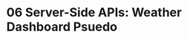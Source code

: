 # 06 Server-Side APIs: Weather Dashboard Psuedo

<!-- 1. Setup HTML structure for the page, initialize JS variables
    - create layout sections for the search from, current weather data, forecast data, search history list  -- DONE
    - Define Api_key variable for the openweather API -- DONE
    - Define base URL for the openwather API -- DONE
    - Create variables to store references to HTML elements (e.g, searchForm, cityInput, currentWeatherContainer, forecastContainer, searchHistoryContainer) -- DONE -->

<!-- 2. Event Listener for form submission 
    - Add submit event listener to searchForm element --DONE
    - prevent the default form submission -- DONE
    - Get the users input from cityInput element -- DONE
    - call a function (e.g, fetchWeatherData) with the user's input --DONE -->

<!-- 3. Fetch weather data from OpenWeather API (fetchWeatherData function)
    - construct the API URL using the users input and API Key -- DONE
    - fetch data from the API using the constructed URL -- DONE
    - parse the JSON response -- DONE
    - Handle errors (e.g, if the city is not found) -- DONE -->

<!-- 4. Display the current weather conditions (displayCurrentWeather function)
    - Extract relevant data from the API response (city name, date, icon, temp, humidity, and wind speed) -- DONE
    - Create HTML elements to display this data -- DONE
    - Update the currentWeatherContainer with the HTML elements -- DONE -->

<!-- 5. Display 5-day forecast (displayForecast function)
    - 5 day forecast requires lat and long, so we need to fiure out how to extract lat and long from our currentWeather response -- DONE
    - Extract the 5-day forecast data from the API response -- DONE
    - Loop through the forecast data and for each, create HTML elements to display (date, icon, temp, wind speed, humidity) -- DONE
    - Append these to forecastContainer -- DONE -->

<!-- 6. Update search history (updateSearchHistory function)
    - Add the searched City to the searchHistory array -- DONE
    - Store the searchHistory array in local storage (setItem) -- DONE -->

<!-- 7. Display search history (displaySearchHistory function)
    - Loop through the searchHistory array and create a clickable list of cities in the seachHistoryContainer --DONE
    - Add event listeners to the list of items to allow users to click and view data for a previous search --DONE -->

<!-- 8. Event listener for search history 
    - Add a click event listener to the searchHistoryContainer -- DONE
    - When a city is clicked call the fetchWeatherData function with the selected city -- DONE -->

<!-- 9. Initial page load
    - Load the search history from local storage and display using displaySearchHistory function -- DONE -->
